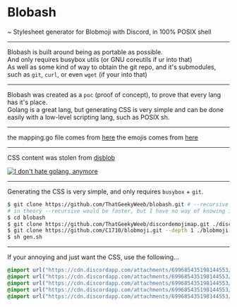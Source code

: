 # Blobash
  ~ Stylesheet generator for Blobmoji with Discord, in 100% POSIX shell
***
  Blobash is built around being as portable as possible.  
  And only requires busybox utils (or GNU coreutils if ur into that)  
  As well as some kind of way to obtain the git repo, and it's submodules, such as `git`, `curl`, or even `wget` (if your into that)  
***
  Blobash was created as a `poc` (proof of concept), to prove that every lang has it's place.  
  Golang is a great lang, but generating CSS is very simple and can be done easily with a low-level scripting lang, such as POSIX sh.  

---

  the mapping.go file comes from [here](https://github.com/ThatGeekyWeeb/discordemojimap/blob/13940401e356e643b5e46e05a6b3e33011c4f899/mapping.go)
  the emojis comes from [here](https://github.com/C1710/blobmoji)

---

  CSS content was stolen from [disblob](https://github.com/diamondburned/disblob)  

[![I don't hate golang, anymore](https://github-readme-stats.vercel.app/api/pin/?username=diamondburned&repo=disblob)](https://github.com/diamondburned/disblob)
***
  Generating the CSS is very simple, and only requires `busybox` + `git`.
  ```sh
$ git clone https://github.com/ThatGeekyWeeb/blobash.git # --recursive 
# in theory --recursive would be faster, but I have no way of knowing if git will clone the master branch for the submodules
$ cd blobash
$ git clone https://github.com/ThatGeekyWeeb/discordemojimap.git ./discordemojimap
$ git clone https://github.com/C1710/blobmoji.git --depth 1 ./blobmoji
$ sh gen.sh
  ```
***
  If your annoying and just want the CSS, use the following...
```css
@import url("https://cdn.discordapp.com/attachments/699685435198144553/815166251705696266/style_part00.css");
@import url("https://cdn.discordapp.com/attachments/699685435198144553/815166157375406090/style_part01.css");
@import url("https://cdn.discordapp.com/attachments/699685435198144553/815167411467583528/style_part02.css");
@import url("https://cdn.discordapp.com/attachments/699685435198144553/815166193563598848/style_part03.css");
@import url("https://cdn.discordapp.com/attachments/699685435198144553/815167055857975296/style_part04.css");
```

